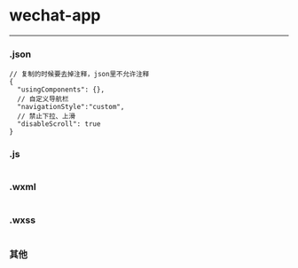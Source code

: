 # wechat-app
---

### .json
```
// 复制的时候要去掉注释，json里不允许注释
{
  "usingComponents": {},
  // 自定义导航栏
  "navigationStyle":"custom",
  // 禁止下拉、上滑
  "disableScroll": true
}
```

### .js
```

```

### .wxml
```

```

### .wxss
```

```

### 其他
```

```
